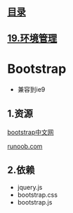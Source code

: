 ## [目录](https://github.com/jhq0113/yafr/blob/master/docs/index.md)

## [19.环境管理](https://github.com/jhq0113/yafr/blob/master/docs/yaf/19.环境管理.md)

# Bootstrap

* 兼容到ie9

## 1.资源

[bootstrap中文网](http://www.bootcss.com)

[runoob.com](http://www.runoob.com/bootstrap/bootstrap-tutorial.html)

## 2.依赖

* jquery.js
* bootstrap.css
* bootstrap.js



